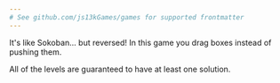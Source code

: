 ```yaml
---
# See github.com/js13kGames/games for supported frontmatter
---
```

It's like Sokoban... but reversed!
In this game you drag boxes instead of pushing them.

All of the levels are guaranteed to have at least one solution.